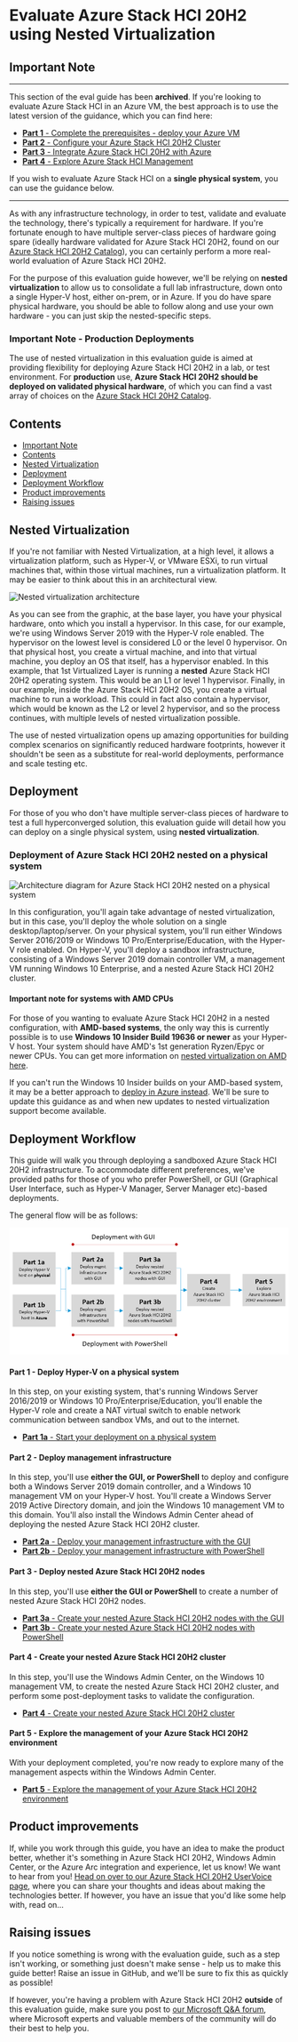 Evaluate Azure Stack HCI 20H2 using Nested Virtualization
==============

Important Note
-----------

***********************
This section of the eval guide has been **archived**. If you're looking to evaluate Azure Stack HCI in an Azure VM, the best approach is to use the latest version of the guidance, which you can find here:

* [**Part 1** - Complete the prerequisites - deploy your Azure VM](/deployment/steps/1_DeployAzureVM.md "Complete the prerequisites - deploy your Azure VM")
* [**Part 2** - Configure your Azure Stack HCI 20H2 Cluster](/deployment/steps/2_DeployAzSHCI.md "Configure your Azure Stack HCI 20H2 Cluster")
* [**Part 3** - Integrate Azure Stack HCI 20H2 with Azure](/deployment/steps/3_AzSHCIIntegration.md "Integrate Azure Stack HCI 20H2 with Azure")
* [**Part 4** - Explore Azure Stack HCI Management](/deployment/steps/4_ExploreAzSHCI.md "Explore Azure Stack HCI Management")

If you wish to evaluate Azure Stack HCI on a **single physical system**, you can use the guidance below.

***********************

As with any infrastructure technology, in order to test, validate and evaluate the technology, there's typically a requirement for hardware.  If you're fortunate enough to have multiple server-class pieces of hardware going spare (ideally hardware validated for Azure Stack HCI 20H2, found on our [Azure Stack HCI 20H2 Catalog](https://aka.ms/azurestackhcicatalog "Azure Stack HCI 20H2 Catalog")), you can certainly perform a more real-world evaluation of Azure Stack HCI 20H2.

For the purpose of this evaluation guide however, we'll be relying on **nested virtualization** to allow us to consolidate a full lab infrastructure, down onto a single Hyper-V host, either on-prem, or in Azure. If you do have spare physical hardware, you should be able to follow along and use your own hardware - you can just skip the nested-specific steps.

### Important Note - Production Deployments ###
The use of nested virtualization in this evaluation guide is aimed at providing flexibility for deploying Azure Stack HCI 20H2 in a lab, or test environment. For **production** use, **Azure Stack HCI 20H2 should be deployed on validated physical hardware**, of which you can find a vast array of choices on the [Azure Stack HCI 20H2 Catalog](https://aka.ms/azurestackhcicatalog "Azure Stack HCI 20H2 Catalog").

Contents
-----------
- [Important Note](#important-note)
- [Contents](#contents)
- [Nested Virtualization](#nested-virtualization)
- [Deployment](#deployment)
- [Deployment Workflow](#deployment-workflow)
- [Product improvements](#product-improvements)
- [Raising issues](#raising-issues)

Nested Virtualization
-----------
If you're not familiar with Nested Virtualization, at a high level, it allows a virtualization platform, such as Hyper-V, or VMware ESXi, to run virtual machines that, within those virtual machines, run a virtualization platform. It may be easier to think about this in an architectural view.

![Nested virtualization architecture](/archive/media_virt.png "Nested virtualization architecture")

As you can see from the graphic, at the base layer, you have your physical hardware, onto which you install a hypervisor. In this case, for our example, we're using Windows Server 2019 with the Hyper-V role enabled.  The hypervisor on the lowest level is considered L0 or the level 0 hypervisor.  On that physical host, you create a virtual machine, and into that virtual machine, you deploy an OS that itself, has a hypervisor enabled.  In this example, that 1st Virtualized Layer is running a **nested** Azure Stack HCI 20H2 operating system. This would be an L1 or level 1 hypervisor.  Finally, in our example, inside the Azure Stack HCI 20H2 OS, you create a virtual machine to run a workload.  This could in fact also contain a hypervisor, which would be known as the L2 or level 2 hypervisor, and so the process continues, with multiple levels of nested virtualization possible.

The use of nested virtualization opens up amazing opportunities for building complex scenarios on significantly reduced hardware footprints, however it shouldn't be seen as a substitute for real-world deployments, performance and scale testing etc.

Deployment
-----------
For those of you who don't have multiple server-class pieces of hardware to test a full hyperconverged solution, this evaluation guide will detail how you can deploy on a single physical system, using **nested virtualization**.

### Deployment of Azure Stack HCI 20H2 nested on a physical system ###

![Architecture diagram for Azure Stack HCI 20H2 nested on a physical system](/archive/media_virt_physical_ga.png "Architecture diagram for Azure Stack HCI 20H2 nested on a physical system")

In this configuration, you'll again take advantage of nested virtualization, but in this case, you'll deploy the whole solution on a single desktop/laptop/server.  On your physical system, you'll run either Windows Server 2016/2019 or Windows 10 Pro/Enterprise/Education, with the Hyper-V role enabled.  On Hyper-V, you'll deploy a sandbox infrastructure, consisting of a Windows Server 2019 domain controller VM, a management VM running Windows 10 Enterprise, and a nested Azure Stack HCI 20H2 cluster.

#### Important note for systems with AMD CPUs ####
For those of you wanting to evaluate Azure Stack HCI 20H2 in a nested configuration, with **AMD-based systems**, the only way this is currently possible is to use **Windows 10 Insider Build 19636 or newer** as your Hyper-V host. Your system should have AMD's 1st generation Ryzen/Epyc or newer CPUs. You can get more information on [nested virtualization on AMD here](https://techcommunity.microsoft.com/t5/virtualization/amd-nested-virtualization-support/ba-p/1434841 "Nested virtualization on AMD-based systems").

If you can't run the Windows 10 Insider builds on your AMD-based system, it may be a better approach to [deploy in Azure instead](/steps/1b_NestedInAzure.md "Deploy in Azure").  We'll be sure to update this guidance as and when new updates to nested virtualization support become available.

Deployment Workflow
-----------
This guide will walk you through deploying a sandboxed Azure Stack HCI 20H2 infrastructure. To accommodate different preferences, we've provided paths for those of you who prefer PowerShell, or GUI (Graphical User Interface, such as Hyper-V Manager, Server Manager etc)-based deployments.

The general flow will be as follows:

![Evaluation guide workflow using nested virtualization](/archive/media/flow_chart_ga.png "Evaluation guide workflow using nested virtualization")

#### Part 1 - Deploy Hyper-V on a physical system ####
In this step, on your existing system, that's running Windows Server 2016/2019 or Windows 10 Pro/Enterprise/Education, you'll enable the Hyper-V role and create a NAT virtual switch to enable network communication between sandbox VMs, and out to the internet.

* [**Part 1a** - Start your deployment on a physical system](/steps/1_NestedOnPhysical.md "Start your deployment on a physical system")

#### Part 2 - Deploy management infrastructure ####
In this step, you'll use **either the GUI, or PowerShell** to deploy and configure both a Windows Server 2019 domain controller, and a Windows 10 management VM on your Hyper-V host.  You'll create a Windows Server 2019 Active Directory domain, and join the Windows 10 management VM to this domain.  You'll also install the Windows Admin Center ahead of deploying the nested Azure Stack HCI 20H2 cluster.

* [**Part 2a** - Deploy your management infrastructure with the GUI](/steps/2a_ManagementInfraGUI.md "Deploy your management infrastructure with the GUI")
* [**Part 2b** - Deploy your management infrastructure with PowerShell](/steps/2b_ManagementInfraPS.md "Deploy your management infrastructure with PowerShell")

#### Part 3 - Deploy nested Azure Stack HCI 20H2 nodes ####
In this step, you'll use **either the GUI or PowerShell** to create a number of nested Azure Stack HCI 20H2 nodes.

* [**Part 3a** - Create your nested Azure Stack HCI 20H2 nodes with the GUI](/steps/3a_AzSHCINodesGUI.md "Create your nested Azure Stack HCI 20H2 nodes with the GUI")
* [**Part 3b** - Create your nested Azure Stack HCI 20H2 nodes with PowerShell](/steps/3b_AzSHCINodesPS.md "Create your nested Azure Stack HCI 20H2 nodes with PowerShell")

#### Part 4 - Create your nested Azure Stack HCI 20H2 cluster ####
In this step, you'll use the Windows Admin Center, on the Windows 10 management VM, to create the nested Azure Stack HCI 20H2 cluster, and perform some post-deployment tasks to validate the configuration.

* [**Part 4** - Create your nested Azure Stack HCI 20H2 cluster](/steps/4_AzSHCICluster.md "Create your nested Azure Stack HCI 20H2 cluster")

#### Part 5 - Explore the management of your Azure Stack HCI 20H2 environment ####
With your deployment completed, you're now ready to explore many of the management aspects within the Windows Admin Center.

* [**Part 5** - Explore the management of your Azure Stack HCI 20H2 environment](/steps/5_ExploreAzSHCI.md "Explore the management of your Azure Stack HCI 20H2 environment")

Product improvements
-----------
If, while you work through this guide, you have an idea to make the product better, whether it's something in Azure Stack HCI 20H2, Windows Admin Center, or the Azure Arc integration and experience, let us know!  We want to hear from you!  [Head on over to our Azure Stack HCI 20H2 UserVoice page](https://feedback.azure.com/forums/929833-azure-stack-hci "Azure Stack HCI 20H2 UserVoice"), where you can share your thoughts and ideas about making the technologies better.  If however, you have an issue that you'd like some help with, read on...

Raising issues
-----------
If you notice something is wrong with the evaluation guide, such as a step isn't working, or something just doesn't make sense - help us to make this guide better!  Raise an issue in GitHub, and we'll be sure to fix this as quickly as possible!

If however, you're having a problem with Azure Stack HCI 20H2 **outside** of this evaluation guide, make sure you post to [our Microsoft Q&A forum](https://docs.microsoft.com/en-us/answers/topics/azure-stack-hci.html "Microsoft Q&A Forum"), where Microsoft experts and valuable members of the community will do their best to help you.